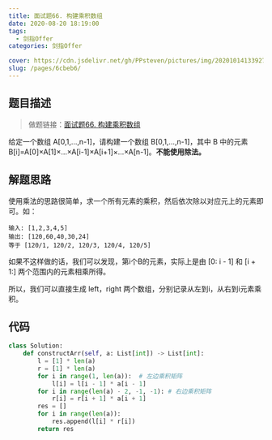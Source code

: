 ```yaml
---
title: 面试题66. 构建乘积数组
date: 2020-08-20 18:19:00
tags: 
  - 剑指Offer
categories: 剑指Offer

cover: https://cdn.jsdelivr.net/gh/PPsteven/pictures/img/20201014133927.png
slug: /pages/6cbeb6/
---
```


## 题目描述

> 做题链接：[面试题66. 构建乘积数组](https://leetcode-cn.com/problems/gou-jian-cheng-ji-shu-zu-lcof/)

给定一个数组 A[0,1,…,n-1]，请构建一个数组 B[0,1,…,n-1]，其中 B 中的元素 B[i]=A[0]×A[1]×…×A[i-1]×A[i+1]×…×A[n-1]。**不能使用除法。**



<!--more-->

## 解题思路

使用乘法的思路很简单，求一个所有元素的乘积，然后依次除以对应元上的元素即可。如：

```
输入: [1,2,3,4,5]
输出: [120,60,40,30,24]
等于 [120/1, 120/2, 120/3, 120/4, 120/5]
```

如果不这样做的话，我们可以发现，第i个B的元素，实际上是由 [0: i - 1] 和 [i + 1:] 两个范围内的元素相乘所得。

所以，我们可以直接生成 left，right 两个数组，分别记录从左到i，从右到i元素乘积。

## 代码

```python
class Solution:
    def constructArr(self, a: List[int]) -> List[int]:
        l = [1] * len(a)
        r = [1] * len(a)
        for i in range(1, len(a)):  # 左边乘积矩阵
            l[i] = l[i - 1] * a[i - 1]
        for i in range(len(a) - 2, -1, -1): # 右边乘积矩阵
            r[i] = r[i + 1] * a[i + 1]
        res = []
        for i in range(len(a)):
            res.append(l[i] * r[i])
        return res
```

